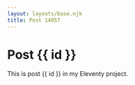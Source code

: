 ```yaml
---
layout: layouts/base.njk
title: Post 14057
---
```


# Post {{ id }}

This is post {{ id }} in my Eleventy project.
